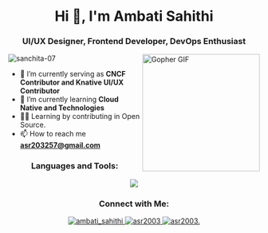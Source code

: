 
<!--
**asr2003/asr2003** is a ✨ _special_ ✨ repository because its `README.md` (this file) appears on your GitHub profile.

Here are some ideas to get you started:

- 🔭 I’m currently working on ...
- 🌱 I’m currently learning ...
- 👯 I’m looking to collaborate on ...
- 🤔 I’m looking for help with ...
- 💬 Ask me about ...
- 📫 How to reach me: ...
- 😄 Pronouns: ...
- ⚡ Fun fact: ...
<img src="https://gist.githubusercontent.com/wuhan005/b3fc9288b77106605d3b6fde855d1735/raw/f7cb231595adff68a2808c82132751b535632538/%25E2%259D%25A4%25EF%25B8%258FGopher.GIF" alt="Gopher GIF" align="right" width="235">
-->

<h1 align="center">Hi 👋, I'm Ambati Sahithi</h1>

<h3 align="center">UI/UX Designer, Frontend Developer, DevOps Enthusiast</h3>
<img src="https://gist.githubusercontent.com/wuhan005/b3fc9288b77106605d3b6fde855d1735/raw/f7cb231595adff68a2808c82132751b535632538/%25E2%259D%25A4%25EF%25B8%258FGopher.GIF" alt="Gopher GIF" align="right" width="235">

<p align="left"> <img src="https://komarev.com/ghpvc/?username=asr2003&label=Profile%20views&color=0e75b6&style=flat" alt="sanchita-07" /> </p>

- 🔭 I’m currently serving as **CNCF Contributor and Knative UI/UX Contributor**
- 🌱 I’m currently learning **Cloud Native and Technologies**
- 👨‍💻 Learning by contributing in Open Source.
- 📫 How to reach me **asr203257@gmail.com**
  
<h3 align="center">Languages and Tools:</h3>
<p align="center">
  <a href="https://skillicons.dev">
    <img src="https://skillicons.dev/icons?i=figma,kubernetes,docker,go,react,typescript,js,html,css,py,bash,nodejs,express,aws,git,github,mongodb,nginx,powershell,vscode,&perline=10" />
  </a>
</p>

<h3 align="center">Connect with Me:</h3>
<p align="center">
  <a href="https://www.linkedin.com/in/ambati-sahithi/">
    <img src="https://skillicons.dev/icons?i=linkedin" alt="ambati_sahithi" />
  </a> <a href="https://slack.com/_sanchita_07">
<!--     <img src="https://skillicons.dev/icons?i=slack" alt="_sanchita_07" />
  </a> <a href="https://github.com/asr2003"> -->
    <img src="https://skillicons.dev/icons?i=github" alt="asr2003" />
  </a> <a href="https://discordapp.com/users/asr2003.">
    <img src="https://skillicons.dev/icons?i=discord" alt="asr2003." />  
  </a>
</p>
